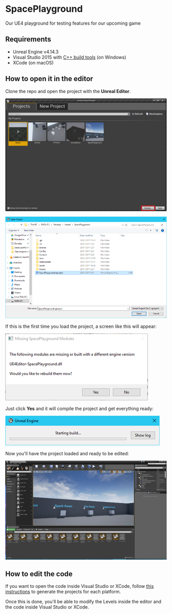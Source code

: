 # SpacePlayground
Our UE4 playground for testing features for our upcoming game

## Requirements
- Unreal Engine v4.14.3
- Visual Studio 2015 with [C++ build tools](http://landinghub.visualstudio.com/visual-cpp-build-tools) (on Windows)
- XCode (on macOS)

## How to open it in the editor
Clone the repo and open the project with the **Unreal Editor**.

![Select project](/docs/ProjectSelector.png)

![Browse for project](/docs/ProjectBrowse.PNG)

If this is the first time you load the project, a screen like this will appear:

![First launch](/docs/FirstLaunch.PNG)

Just click **Yes** and it will compile the project and get everything ready:

![First compile](/docs/FirstCompile.PNG)

Now you'll have the project loaded and ready to be edited:

![Project editor](/docs/ProjectEditor.PNG)

## How to edit the code
If you want to open the code inside Visual Studio or XCode, follow [this instructions](https://docs.unrealengine.com/latest/INT/Programming/Development/ManagingGameCode/index.html) to generate the projects for each platform.

Once this is done, you'll be able to modify the Levels inside the editor and the code inside Visual Studio or XCode.
